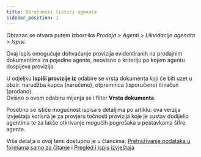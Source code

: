 ```yaml
---
title: Obračunski listići agenata  
sidebar_position: 1
---
```


Obrazac se otvara putem izbornika *Prodaja > Agenti > Likvidacije agenata > Ispisi*.  

Ovaj ispis omogućuje dohvaćanje provizija evidentiranih na prodajnim dokumentima za pojedine agente, neovisno o kriteriju po kojem agentu dospijeva provizija.  

U odjeljku **Ispiši provizije iz** odabire se vrsta dokumenta koji će biti uzet u obzir: narudžba kupca (naručeno), otpremnica (isporučeno) ili račun (prodano).  
Ovisno o ovom odabiru mijenja se i filter **Vrsta dokumenta**.

Posebno se ističe mogućnost ispisa s detaljima po artiklu: ova verzija izvještaja korisna je za provjeru točnosti provizija koje je sustav dodijelio agentima te za lakše otkrivanje mogućih pogrešaka u postavkama šifre agenta.

Više detalja o ovoj temi dostupno je u člancima: [Pretraživanje podataka u formama samo za čitanje](/docs/guide/common/operations-with-data/data-search-in-read-only-forms) i [Pregled i ispis izvještaja](/docs/guide/common/operations-with-data/reports) 